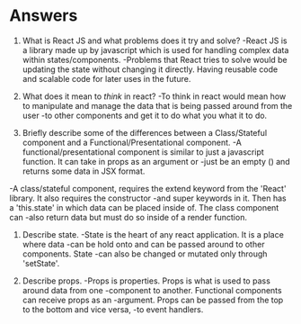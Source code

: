 # Answers

1.  What is React JS and what problems does it try and solve?
-React JS is a library made up by javascript which is used for handling complex data within states/components.
-Problems that React tries to solve would be updating the state without changing it directly. Having reusable code and
scalable code for later uses in the future.


1.  What does it mean to _think_ in react?
-To think in react would mean how to manipulate and manage the data that is being passed around from the user
-to other components and get it to do what you what it to do.

1.  Briefly describe some of the differences between a Class/Stateful component and a Functional/Presentational component.
-A functional/presentational component is similar to just a javascript function. It can take in props as an argument or 
-just be an empty () and returns some data in JSX format.

-A class/stateful component, requires the extend keyword from the 'React' library. It also requires the constructor
-and super keywords in it. Then has a 'this.state' in which data can be placed inside of. The class component can 
-also return data but must do so inside of a render function.

1.  Describe state.
-State is the heart of any react application. It is a place where data -can be hold onto and can be passed around to other components. State -can also be changed or mutated only through 'setState'.

1.  Describe props.
-Props is properties. Props is what is used to pass around data from one -component to another. Functional components can receive props as an -argument. Props can be passed from the top to the bottom and vice versa,
-to event handlers.